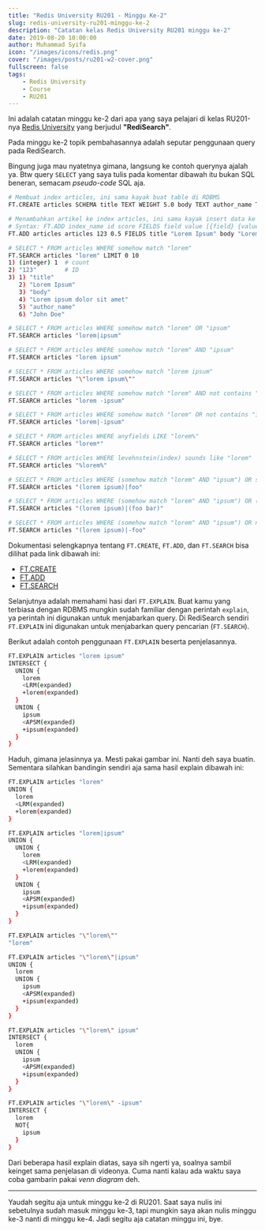 ```yaml
---
title: "Redis University RU201 - Minggu Ke-2"
slug: redis-university-ru201-minggu-ke-2
description: "Catatan kelas Redis University RU201 minggu ke-2"
date: 2019-08-20 10:00:00
author: Muhammad Syifa
icon: "/images/icons/redis.png"
cover: "/images/posts/ru201-w2-cover.png"
fullscreen: false
tags:
    - Redis University
    - Course
    - RU201
---
```


Ini adalah catatan minggu ke-2 dari apa yang saya pelajari di kelas RU201-nya [Redis University](https://university.redislabs.com) yang berjudul **"RediSearch"**.

Pada minggu ke-2 topik pembahasannya adalah seputar penggunaan query pada RediSearch.

Bingung juga mau nyatetnya gimana, langsung ke contoh querynya ajalah ya.
Btw query `SELECT` yang saya tulis pada komentar dibawah itu bukan SQL beneran, semacam _pseudo-code_ SQL aja.

```bash
# Membuat index articles, ini sama kayak buat table di RDBMS
FT.CREATE articles SCHEMA title TEXT WEIGHT 5.0 body TEXT author_name TEXT

# Menambahkan artikel ke index articles, ini sama kayak insert data ke table
# Syntax: FT.ADD index_name id score FIELDS field value [{field} {value}...]
FT.ADD articles articles 123 0.5 FIELDS title "Lorem Ipsum" body "Lorem ipsum dolor sit amet" author_name "John Doe"

# SELECT * FROM articles WHERE somehow match "lorem"
FT.SEARCH articles "lorem" LIMIT 0 10
1) (integer) 1  # count
2) "123"        # ID
3) 1) "title"
   2) "Lorem Ipsum"
   3) "body"
   4) "Lorem ipsum dolor sit amet"
   5) "author_name"
   6) "John Doe"

# SELECT * FROM articles WHERE somehow match "lorem" OR "ipsum"
FT.SEARCH articles "lorem|ipsum"

# SELECT * FROM articles WHERE somehow match "lorem" AND "ipsum"
FT.SEARCH articles "lorem ipsum"

# SELECT * FROM articles WHERE somehow match "lorem ipsum"
FT.SEARCH articles "\"lorem ipsum\""

# SELECT * FROM articles WHERE somehow match "lorem" AND not contains "ipsum"
FT.SEARCH articles "lorem -ipsum"

# SELECT * FROM articles WHERE somehow match "lorem" OR not contains "ipsum"
FT.SEARCH articles "lorem|-ipsum"

# SELECT * FROM articles WHERE anyfields LIKE "lorem%"
FT.SEARCH articles "lorem*"

# SELECT * FROM articles WHERE levehnstein(index) sounds like "lorem"
FT.SEARCH articles "%lorem%"

# SELECT * FROM articles WHERE (somehow match "lorem" AND "ipsum") OR somehow match "foo"
FT.SEARCH articles "(lorem ipsum)|foo"

# SELECT * FROM articles WHERE (somehow match "lorem" AND "ipsum") OR (somehow match "foo" AND "bar")
FT.SEARCH articles "(lorem ipsum)|(foo bar)"

# SELECT * FROM articles WHERE (somehow match "lorem" AND "ipsum") OR not contains "foo"
FT.SEARCH articles "(lorem ipsum)|-foo"
```

Dokumentasi selengkapnya tentang `FT.CREATE`, `FT.ADD`, dan `FT.SEARCH` bisa dilihat pada link dibawah ini:

* [FT.CREATE](https://oss.redislabs.com/redisearch/Commands/#ftcreate)
* [FT.ADD](https://oss.redislabs.com/redisearch/Commands/#ftadd)
* [FT.SEARCH](https://oss.redislabs.com/redisearch/Commands/#ftsearch)

Selanjutnya adalah memahami hasi dari `FT.EXPLAIN`. Buat kamu yang terbiasa dengan RDBMS mungkin sudah familiar dengan perintah `explain`, ya perintah ini digunakan untuk menjabarkan query. Di RediSearch sendiri `FT.EXPLAIN` ini digunakan untuk menjabarkan query pencarian (`FT.SEARCH`).

Berikut adalah contoh penggunaan `FT.EXPLAIN` beserta penjelasannya.

```bash
FT.EXPLAIN articles "lorem ipsum"
INTERSECT {
  UNION { 
    lorem
    <LRM(expanded)
    +lorem(expanded)
  }
  UNION {
    ipsum
    <APSM(expanded)
    +ipsum(expanded)
  }
}
```

Haduh, gimana jelasinnya ya. Mesti pakai gambar ini. Nanti deh saya buatin.
Sementara silahkan bandingin sendiri aja sama hasil explain dibawah ini:

```bash
FT.EXPLAIN articles "lorem"
UNION {
  lorem
  <LRM(expanded)
  +lorem(expanded)
}

FT.EXPLAIN articles "lorem|ipsum"
UNION {
  UNION {
    lorem
    <LRM(expanded)
    +lorem(expanded)
  }
  UNION {
    ipsum
    <APSM(expanded)
    +ipsum(expanded)
  }
}

FT.EXPLAIN articles "\"lorem\""
"lorem"

FT.EXPLAIN articles "\"lorem\"|ipsum"
UNION {
  lorem
  UNION {
    ipsum
    <APSM(expanded)
    +ipsum(expanded)
  }
}

FT.EXPLAIN articles "\"lorem\" ipsum"
INTERSECT {
  lorem
  UNION {
    ipsum
    <APSM(expanded)
    +ipsum(expanded)
  }
}

FT.EXPLAIN articles "\"lorem\" -ipsum"
INTERSECT {
  lorem
  NOT{
    ipsum
  }
}
```

Dari beberapa hasil explain diatas, saya sih ngerti ya, soalnya sambil keinget sama penjelasan di videonya.
Cuma nanti kalau ada waktu saya coba gambarin pakai _venn diagram_ deh.

---

Yaudah segitu aja untuk minggu ke-2 di RU201. Saat saya nulis ini sebetulnya sudah masuk minggu ke-3, tapi mungkin saya akan nulis minggu ke-3 nanti di minggu ke-4. Jadi segitu aja catatan minggu ini, bye.
